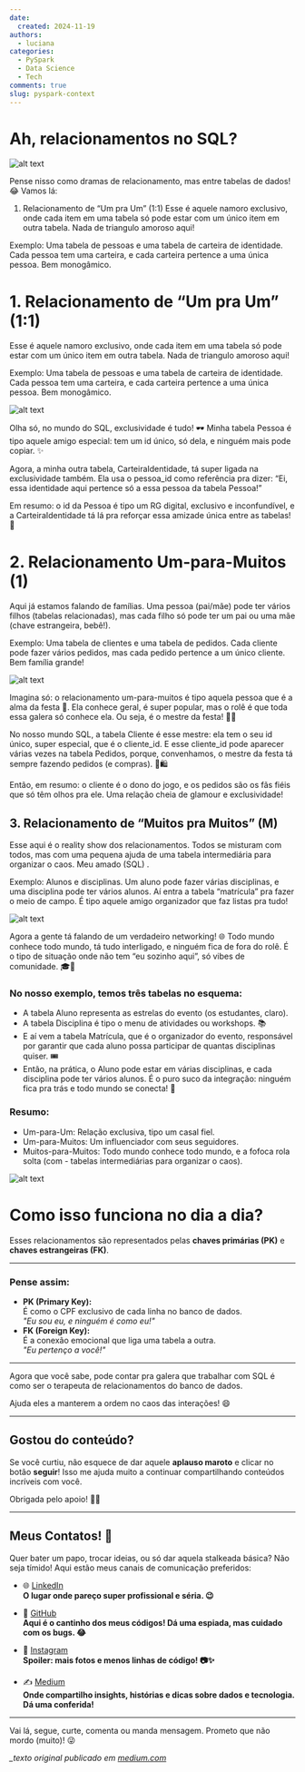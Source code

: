 ```yaml
---
date:
  created: 2024-11-19
authors:
  - luciana
categories:
  - PySpark
  - Data Science
  - Tech
comments: true
slug: pyspark-context
---
```


# Ah, relacionamentos no SQL?
![alt text](../../../images/blog/luciana/divertidamente.png)

Pense nisso como dramas de relacionamento, mas entre tabelas de dados! 😂 Vamos lá:

1. Relacionamento de “Um pra Um” (1:1)
Esse é aquele namoro exclusivo, onde cada item em uma tabela só pode estar com um único item em outra tabela. Nada de triangulo amoroso aqui!

Exemplo: Uma tabela de pessoas e uma tabela de carteira de identidade. Cada pessoa tem uma carteira, e cada carteira pertence a uma única pessoa. Bem monogâmico.

<!-- more -->

# 1. Relacionamento de “Um pra Um” (1:1)
Esse é aquele namoro exclusivo, onde cada item em uma tabela só pode estar com um único item em outra tabela. Nada de triangulo amoroso aqui!

Exemplo: Uma tabela de pessoas e uma tabela de carteira de identidade. Cada pessoa tem uma carteira, e cada carteira pertence a uma única pessoa. Bem monogâmico.


![alt text](../../../images/blog/luciana/rel_1.png)


Olha só, no mundo do SQL, exclusividade é tudo! 🕶️ Minha tabela Pessoa é tipo aquele amigo especial: tem um id único, só dela, e ninguém mais pode copiar. ✨

Agora, a minha outra tabela, CarteiraIdentidade, tá super ligada na exclusividade também. Ela usa o pessoa_id como referência pra dizer: “Ei, essa identidade aqui pertence só a essa pessoa da tabela Pessoa!”

Em resumo: o id da Pessoa é tipo um RG digital, exclusivo e inconfundível, e a CarteiraIdentidade tá lá pra reforçar essa amizade única entre as tabelas! 🎉

# 2. Relacionamento Um-para-Muitos (1)
Aqui já estamos falando de famílias. Uma pessoa (pai/mãe) pode ter vários filhos (tabelas relacionadas), mas cada filho só pode ter um pai ou uma mãe (chave estrangeira, bebê!).

Exemplo: Uma tabela de clientes e uma tabela de pedidos. Cada cliente pode fazer vários pedidos, mas cada pedido pertence a um único cliente. Bem família grande!


![alt text](../../../images/blog/luciana/rel2.png)

Imagina só: o relacionamento um-para-muitos é tipo aquela pessoa que é a alma da festa 🎉. Ela conhece geral, é super popular, mas o rolê é que toda essa galera só conhece ela. Ou seja, é o mestre da festa! 🕺💃

No nosso mundo SQL, a tabela Cliente é esse mestre: ela tem o seu id único, super especial, que é o cliente_id. E esse cliente_id pode aparecer várias vezes na tabela Pedidos, porque, convenhamos, o mestre da festa tá sempre fazendo pedidos (e compras). 🍕🛍️

Então, em resumo: o cliente é o dono do jogo, e os pedidos são os fãs fiéis que só têm olhos pra ele. Uma relação cheia de glamour e exclusividade!



## 3. Relacionamento de “Muitos pra Muitos” (M)


Esse aqui é o reality show dos relacionamentos. Todos se misturam com todos, mas com uma pequena ajuda de uma tabela intermediária para organizar o caos. Meu amado (SQL) .

Exemplo: Alunos e disciplinas. Um aluno pode fazer várias disciplinas, e uma disciplina pode ter vários alunos. Aí entra a tabela “matrícula” pra fazer o meio de campo. É tipo aquele amigo organizador que faz listas pra tudo!

![alt text](../../../images/blog/luciana/rel3.png)


Agora a gente tá falando de um verdadeiro networking! 🌐 Todo mundo conhece todo mundo, tá tudo interligado, e ninguém fica de fora do rolê. É o tipo de situação onde não tem “eu sozinho aqui”, só vibes de comunidade. 🎓🤝

### No nosso exemplo, temos três tabelas no esquema:

- A tabela Aluno representa as estrelas do evento (os estudantes, claro).
- A tabela Disciplina é tipo o menu de atividades ou workshops. 📚
- E aí vem a tabela Matrícula, que é o organizador do evento, responsável por garantir que cada aluno possa participar de quantas disciplinas quiser. 🎟️
- Então, na prática, o Aluno pode estar em várias disciplinas, e cada disciplina pode ter vários alunos. É o puro suco da integração: ninguém fica pra trás e todo mundo se conecta! 🥳

### Resumo:
- Um-para-Um: Relação exclusiva, tipo um casal fiel.
- Um-para-Muitos: Um influenciador com seus seguidores.
- Muitos-para-Muitos: Todo mundo conhece todo mundo, e a fofoca rola solta (com - tabelas intermediárias para organizar o caos).

![alt text](../../../images/blog/luciana/rel4.png)


# Como isso funciona no dia a dia?

Esses relacionamentos são representados pelas **chaves primárias (PK)** e **chaves estrangeiras (FK)**.  

---

### Pense assim:
- **PK (Primary Key):**  
  É como o CPF exclusivo de cada linha no banco de dados.  
  *"Eu sou eu, e ninguém é como eu!"*  
- **FK (Foreign Key):**  
  É a conexão emocional que liga uma tabela a outra.  
  *"Eu pertenço a você!"*  

---

Agora que você sabe, pode contar pra galera que trabalhar com SQL é como ser o terapeuta de relacionamentos do banco de dados.  

Ajuda eles a manterem a ordem no caos das interações! 😄  

---

## Gostou do conteúdo?  
Se você curtiu, não esquece de dar aquele **aplauso maroto** e clicar no botão **seguir**! Isso me ajuda muito a continuar compartilhando conteúdos incríveis com você.  

Obrigada pelo apoio! 🚀👏  

---

##  Meus Contatos! 🌟
Quer bater um papo, trocar ideias, ou só dar aquela stalkeada básica? Não seja tímido! Aqui estão meus canais de comunicação preferidos:

- 🌐 [LinkedIn](https://www.linkedin.com/in/luciana-sampaio/)  
  **O lugar onde pareço super profissional e séria. 😉**

- 🐙 [GitHub](https://github.com/luasampaio)  
  **Aqui é o cantinho dos meus códigos! Dá uma espiada, mas cuidado com os bugs. 😂**

- 📸 [Instagram](https://www.instagram.com/luasampaio/)  
  **Spoiler: mais fotos e menos linhas de código! 📷✨**

- ✍️ [Medium](https://medium.com/@luciana.sampaio84)  
  **Onde compartilho insights, histórias e dicas sobre dados e tecnologia. Dá uma conferida!**

---

Vai lá, segue, curte, comenta ou manda mensagem. Prometo que não mordo (muito)! 😜

*_texto original publicado em [medium.com](https://medium.com/@luciana.sampaio84/relacionamentos-no-sql-d2b72d26d205)*